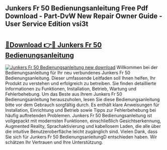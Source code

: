 ## Junkers Fr 50 Bedienungsanleitung Free Pdf Download - Part-DvW New Repair Owner Guide - User Service Edition vsi3t

# <h2><a href="http://df5vlgr.blite.top/?on=Junkers+Fr+50+Bedienungsanleitung">🔗Download 👉🔴 Junkers Fr 50 Bedienungsanleitung</a></h2>

[![Junkers Fr 50 Bedienungsanleitung new download](https://i.imgur.com/lujVjoI.png)](http://df5vlgr.blite.top/?on=Junkers+Fr+50+Bedienungsanleitung)
Willkommen bei der Bedienungsanleitung für Ihr neu verbundenes Junkers Fr 50 Bedienungsanleitung. Dieser umfassende Leitfaden soll Ihnen helfen, Ihr Produkt zu verstehen und erfolgreich zu betreiben. Sie finden detaillierte Informationen zu Funktionen, Installation, Betrieb, Wartung und Fehlerbehebung. Um das Beste aus Ihrem Junkers Fr 50 Bedienungsanleitung herauszuholen, lesen Sie diese Bedienungsanleitung bitte vor dem Gebrauch sorgfältig durch. Es enthält klare Anweisungen für Installation, Einrichtung und Betrieb sowie Tipps zur Fehlerbehebung bei häufig auftretenden Problemen. Junkers Fr 50 Bedienungsanleitung ist vollgepackt mit modernsten Funktionen, einschließlich Gesichtserkennung, Augmented Reality, Sprachaktivierung und kabellosem Laden, die alle über die intuitive Benutzeroberfläche leicht zugänglich sind. Vielen Dank, dass Sie sich für Junkers Fr 50 BedienungsanleitungD entschieden haben. Wir schätzen Ihr Vertrauen und Ihre Unterstützung.
